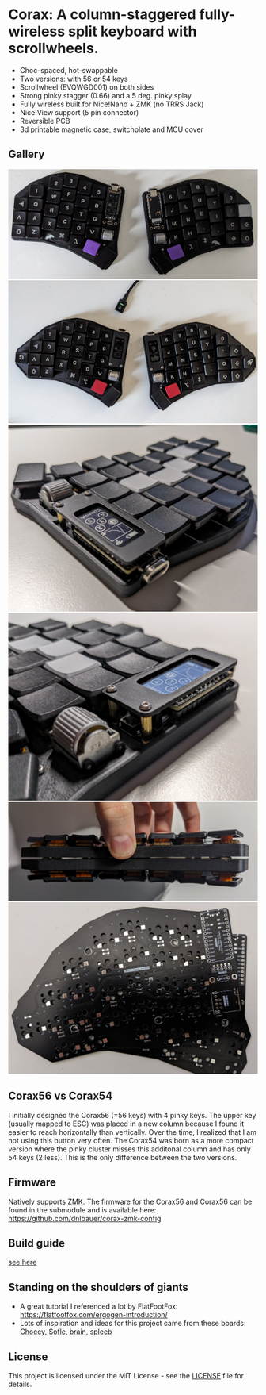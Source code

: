 # Corax: A column-staggered fully-wireless split keyboard with scrollwheels.

- Choc-spaced, hot-swappable
- Two versions: with 56 or 54 keys
- Scrollwheel (EVQWGD001) on both sides
- Strong pinky stagger (0.66) and a 5 deg. pinky splay
- Fully wireless built for Nice!Nano + ZMK (no TRRS Jack)
- Nice!View support (5 pin connector)
- Reversible PCB
- 3d printable magnetic case, switchplate and MCU cover 

## Gallery

![corax54](./images/corax54.jpg)
![corax56](./images/corax56.jpg)
![mcu1](./images/mcu1.jpg)
![mcu2](./images/mcu2.jpg)
![case](./images/magnetic_case.jpg)
![pcb](./images/pcb.jpg)

## Corax56 vs Corax54

I initially designed the Corax56 (=56 keys) with 4 pinky keys. The upper key (usually mapped to ESC) was placed in a new column because I found it easier to reach horizontally than vertically.
Over the time, I realized that I am not using this button very often. The Corax54 was born as a more compact version where the pinky cluster misses this additonal column and has only 54 keys (2 less). This is the only difference between the two versions.

## Firmware

Natively supports [ZMK](https://zmk.dev/). The firmware for the Corax56 and Corax56 can be found in the submodule and is available here: https://github.com/dnlbauer/corax-zmk-config

## Build guide

[see here](./docs/BuildGuide.md)

## Standing on the shoulders of giants

- A great tutorial I referenced a lot by FlatFootFox: https://flatfootfox.com/ergogen-introduction/
- Lots of inspiration and ideas for this project came from these boards: [Choccy](https://github.com/sprengboard/choccy), [Sofle](https://github.com/josefadamcik/SofleKeyboard), [brain](https://github.com/Wesztman/brain), [spleeb](https://github.com/chrishoage/spleeb)

## License

This project is licensed under the MIT License - see the [LICENSE](LICENSE) file for details.
